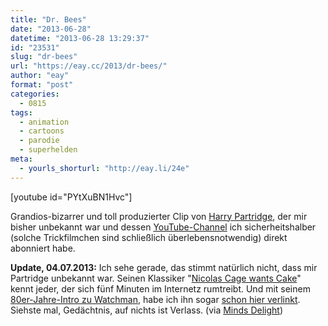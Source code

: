 ```yaml
---
title: "Dr. Bees"
date: "2013-06-28"
datetime: "2013-06-28 13:29:37"
id: "23531"
slug: "dr-bees"
url: "https://eay.cc/2013/dr-bees/"
author: "eay"
format: "post"
categories:
  - 0815
tags:
  - animation
  - cartoons
  - parodie
  - superhelden
meta:
  - yourls_shorturl: "http://eay.li/24e"
---
```


\[youtube id="PYtXuBN1Hvc"\]

Grandios-bizarrer und toll produzierter Clip von [Harry Partridge](http://happyharry.newgrounds.com/), der mir bisher unbekannt war und dessen [YouTube-Channel](http://www.youtube.com/channel/UCir4goG7LBQCh5rc3frkHuA) ich sicherheitshalber (solche Trickfilmchen sind schließlich überlebensnotwendig) direkt abonniert habe.

**Update, 04.07.2013:** Ich sehe gerade, das stimmt natürlich nicht, dass mir Partridge unbekannt war. Seinen Klassiker "[Nicolas Cage wants Cake](https://www.youtube.com/watch?v=5PJddmfesaA)" kennt jeder, der sich fünf Minuten im Internetz rumtreibt. Und mit seinem [80er-Jahre-Intro zu Watchman](https://www.youtube.com/watch?v=YDDHHrt6l4w), habe ich ihn sogar [schon hier verlinkt](//eay.cc/2009/the-80s-watchmen-cartoon-that-never-was/). Siehste mal, Gedächtnis, auf nichts ist Verlass. (via [Minds Delight](http://www.mindsdelight.de/2013/06/dr-bees-der-wohl-beste-superheld-aller-zeiten/))
